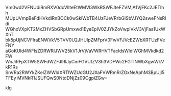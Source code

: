 Vm0wd2VFNUdiRmRXV0doVllteEtWMVl3WkRSWFJteFZVMjA1VjFKc2JETlhh
MUpUVmpBeFdHVkdiRnBOCk0wSklWbTB4UzFJeVRrbGlSbVJYQ2sweFNsRldi
WGhoVXpKT2MxZHVSbGRpUmxwd1EyeEplV0ZJYkZoVwpiVkV3VjFaa1UxWXhT
bk5pUjNCVFlraENWVkV5TVV0U2JHUlpZMFprV0FwVFJVcEZWbXRTUzFVeFNY
aGoKUld4WFlsZDRWRlJWV25kV1JrVjVaVWRHVTFacldsWldiWGhMVkdkd2FW
WnJiRFpXTW5SWFdWZFJlRlJyCmFGVUtZV3h3VDFWc2FGTlNWbXgwWkVkR1Rs
SnVRa2RWYkZKelZWWldXRTlWZUdGU2JXaFVWRmRrZGxNeAphM3BpUjI5TFEy
MVNkR1JSUFQwS0NtdDNjZz09CgpiZGw=

klg